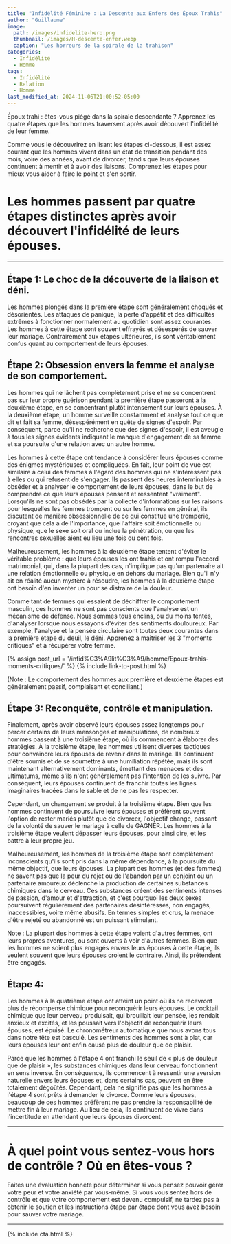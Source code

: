 ```yaml
---
title: "Infidélité Féminine : La Descente aux Enfers des Époux Trahis"
author: "Guillaume"
image: 
  path: /images/infidelite-hero.png
  thumbnail: /images/H-descente-enfer.webp
  caption: "Les horreurs de la spirale de la trahison"
categories:
  - Infidélité
  - Homme
tags:
  - Infidélité
  - Relation
  - Homme
last_modified_at: 2024-11-06T21:00:52-05:00
---
```

Époux trahi : êtes-vous piégé dans la spirale descendante ? Apprenez les quatre étapes que les hommes traversent après avoir découvert l'infidélité de leur femme.

Comme vous le découvrirez en lisant les étapes ci-dessous, il est assez courant que les hommes vivent dans un état de transition pendant des mois, voire des années, avant de divorcer, tandis que leurs épouses continuent à mentir et à avoir des liaisons. Comprenez les étapes pour mieux vous aider à faire le point et s'en sortir.


# Les hommes passent par quatre étapes distinctes après avoir découvert l'infidélité de leurs épouses.

*******************************

## Étape 1: Le choc de la découverte de la liaison et déni.

Les hommes plongés dans la première étape sont généralement choqués et désorientés. Les attaques de panique, la perte d'appétit et des difficultés extrêmes à fonctionner normalement au quotidien sont assez courantes. Les hommes à cette étape sont souvent effrayés et désespérés de sauver leur mariage. Contrairement aux étapes ultérieures, ils sont véritablement confus quant au comportement de leurs épouses.



## Étape 2: Obsession envers la femme et analyse de son comportement.

Les hommes qui ne lâchent pas complètement prise et ne se concentrent pas sur leur propre guérison pendant la première étape passeront à la deuxième étape, en se concentrant plutôt intensément sur leurs épouses. À la deuxième étape, un homme surveille constamment et analyse tout ce que dit et fait sa femme, désespérément en quête de signes d'espoir. Par conséquent, parce qu'il ne recherche que des signes d'espoir, il est aveugle à tous les signes évidents indiquant le manque d'engagement de sa femme et sa poursuite d'une relation avec un autre homme.

Les hommes à cette étape ont tendance à considérer leurs épouses comme des énigmes mystérieuses et compliquées. En fait, leur point de vue est similaire à celui des femmes à l'égard des hommes qui ne s'intéressent pas à elles ou qui refusent de s'engager. Ils passent des heures interminables à obséder et à analyser le comportement de leurs épouses, dans le but de comprendre ce que leurs épouses pensent et ressentent "vraiment". Lorsqu'ils ne sont pas obsédés par la collecte d'informations sur les raisons pour lesquelles les femmes trompent ou sur les femmes en général, ils discutent de manière obsessionnelle de ce qui constitue une tromperie, croyant que cela a de l'importance, que l'affaire soit émotionnelle ou physique, que le sexe soit oral ou inclue la pénétration, ou que les rencontres sexuelles aient eu lieu une fois ou cent fois.

Malheureusement, les hommes à la deuxième étape tentent d'éviter le véritable problème : que leurs épouses les ont trahis et ont rompu l'accord matrimonial, qui, dans la plupart des cas, n'implique pas qu'un partenaire ait une relation émotionnelle ou physique en dehors du mariage. Bien qu'il n'y ait en réalité aucun mystère à résoudre, les hommes à la deuxième étape ont besoin d'en inventer un pour se distraire de la douleur.

Comme tant de femmes qui essaient de déchiffrer le comportement masculin, ces hommes ne sont pas conscients que l'analyse est un mécanisme de défense. Nous sommes tous enclins, ou du moins tentés, d'analyser lorsque nous essayons d'éviter des sentiments douloureux. Par exemple, l'analyse et la pensée circulaire sont toutes deux courantes dans la première étape du deuil, le déni. Apprenez à maîtriser les 3 "moments critiques" et à récupérer votre femme.

{% assign post_url = '/infid%C3%A9lit%C3%A9/homme/Epoux-trahis-moments-critiques/' %}
{% include link-to-post.html %}

(Note : Le comportement des hommes aux première et deuxième étapes est généralement passif, complaisant et conciliant.)


## Étape 3: Reconquête, contrôle et manipulation.

Finalement, après avoir observé leurs épouses assez longtemps pour percer certains de leurs mensonges et manipulations, de nombreux hommes passent à une troisième étape, où ils commencent à élaborer des stratégies. À la troisième étape, les hommes utilisent diverses tactiques pour convaincre leurs épouses de revenir dans le mariage. Ils continuent d'être soumis et de se soumettre à une humiliation répétée, mais ils sont maintenant alternativement dominants, émettant des menaces et des ultimatums, même s'ils n'ont généralement pas l'intention de les suivre. Par conséquent, leurs épouses continuent de franchir toutes les lignes imaginaires tracées dans le sable et de ne pas les respecter.

Cependant, un changement se produit à la troisième étape. Bien que les hommes continuent de poursuivre leurs épouses et préfèrent souvent l'option de rester mariés plutôt que de divorcer, l'objectif change, passant de la volonté de sauver le mariage à celle de GAGNER. Les hommes à la troisième étape veulent dépasser leurs épouses, pour ainsi dire, et les battre à leur propre jeu.

Malheureusement, les hommes de la troisième étape sont complètement inconscients qu'ils sont pris dans la même dépendance, à la poursuite du même objectif, que leurs épouses. La plupart des hommes (et des femmes) ne savent pas que la peur du rejet ou de l'abandon par un conjoint ou un partenaire amoureux déclenche la production de certaines substances chimiques dans le cerveau. Ces substances créent des sentiments intenses de passion, d'amour et d'attraction, et c'est pourquoi les deux sexes poursuivent régulièrement des partenaires désintéressés, non engagés, inaccessibles, voire même abusifs. En termes simples et crus, la menace d'être rejeté ou abandonné est un puissant stimulant.

Note : La plupart des hommes à cette étape voient d'autres femmes, ont leurs propres aventures, ou sont ouverts à voir d'autres femmes. Bien que les hommes ne soient plus engagés envers leurs épouses à cette étape, ils veulent souvent que leurs épouses croient le contraire. Ainsi, ils prétendent être engagés.



## Étape 4: 

Les hommes à la quatrième étape ont atteint un point où ils ne recevront plus de récompense chimique pour reconquérir leurs épouses. Le cocktail chimique que leur cerveau produisait, qui brouillait leur pensée, les rendait anxieux et excités, et les poussait vers l'objectif de reconquérir leurs épouses, est épuisé. Le chronométreur automatique que nous avons tous dans notre tête est basculé. Les sentiments des hommes sont à plat, car leurs épouses leur ont enfin causé plus de douleur que de plaisir.

Parce que les hommes à l'étape 4 ont franchi le seuil de « plus de douleur que de plaisir », les substances chimiques dans leur cerveau fonctionnent en sens inverse. En conséquence, ils commencent à ressentir une aversion naturelle envers leurs épouses et, dans certains cas, peuvent en être totalement dégoûtés. Cependant, cela ne signifie pas que les hommes à l'étape 4 sont prêts à demander le divorce. Comme leurs épouses, beaucoup de ces hommes préfèrent ne pas prendre la responsabilité de mettre fin à leur mariage. Au lieu de cela, ils continuent de vivre dans l'incertitude en attendant que leurs épouses divorcent.


*******************************

# À quel point vous sentez-vous hors de contrôle ? Où en êtes-vous ?


Faites une évaluation honnête pour déterminer si vous pensez pouvoir gérer votre peur et votre anxiété par vous-même. Si vous vous sentez hors de contrôle et que votre comportement est devenu compulsif, ne tardez pas à obtenir le soutien et les instructions étape par étape dont vous avez besoin pour sauver votre mariage.

*******************************
{% include cta.html %}

[//]: # "TODO: Si vous n'avez pas lu les livres sur l'infidélité féminine, c'est là que vous devez commencer. Vous découvrirez exactement ce que pense, ressent et prévoit votre femme - afin que vous puissiez cesser d'analyser et cesser de fonctionner avec une mentalité qui mène au divorce."